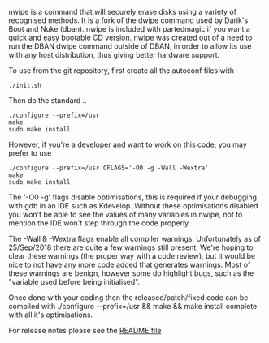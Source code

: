 nwipe is a command that will securely erase disks using a variety of
recognised methods.  It is a fork of the dwipe command used by
Darik's Boot and Nuke (dban).  nwipe is included with partedmagic if you
want a quick and easy bootable CD version.  nwipe was created out of
a need to run the DBAN dwipe command outside of DBAN, in order to
allow its use with any host distribution, thus giving better hardware
support.

To use from the git repository, first create all the autoconf files with
```
./init.sh
```
Then do the standard ..
```
./configure --prefix=/usr
make
sudo make install
```
However, if you're a developer and want to work on this code, you may prefer to use
```
./configure --prefix=/usr CFLAGS='-O0 -g -Wall -Wextra'
make
sudo make install
```
The '-O0 -g' flags disable optimisations, this is required if your debugging with
gdb in an IDE such as Kdevelop. Without these optimisations disabled you won't be
able to see the values of many variables in nwipe, not to mention the IDE won't step
through the code properly.

The -Wall & -Wextra flags enable all compiler warnings. Unfortunately as of 25/Sep/2018
there are quite a few warnings still present. We're hoping to clear these warnings
(the proper way with a code review), but it would be nice to not have any more code
added that generates warnings. Most of these warnings are benign, however some do
highlight bugs, such as the "variable used before being initialised".

Once done with your coding then the released/patch/fixed code can be compiled with
./configure --prefix=/usr && make && make install
complete with all it's optimisations.

For release notes please see the [README file](README)

